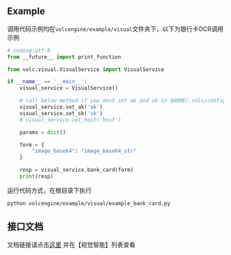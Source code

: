 ## Example

调用代码示例均在`volcengine/example/visual`文件夹下，以下为银行卡OCR调用示例

```python
# coding:utf-8
from __future__ import print_function

from volc.visual.VisualService import VisualService

if __name__ == '__main__':
    visual_service = VisualService()

    # call below method if you dont set ak and sk in $HOME/.volc/config
    visual_service.set_ak('ak')
    visual_service.set_sk('sk')
    # visual_service.set_host('host')

    params = dict()

    form = {
        "image_base64": "image_base64_str"
    }

    resp = visual_service.bank_card(form)
    print(resp)

```

运行代码方式，在根目录下执行

```bash
python volcengine/example/visual/example_bank_card.py
```

## 接口文档
文档链接请点击[这里](https://www.volcengine.cn/docs)
并在【视觉智能】列表查看
